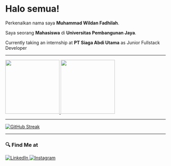 # Halo semua! 

Perkenalkan nama saya **Muhammad Wildan Fadhilah**.

Saya seorang **Mahasiswa** di **Universitas Pembangunan Jaya**.

Currently taking an internship at **PT Siaga Abdi Utama** as Junior Fullstack Developer

---

<p align="left">
<a href="https://github.com/gilangadhan">
<img height="170em" src="https://github-readme-stats-eight-theta.vercel.app/api/top-langs/?username=wildanfdh&layout=compact&langs_count=8&theme=buefy"/>
<img height="170em" src="https://github-readme-stats-eight-theta.vercel.app/api?username=wildanfdh&show_icons=true&theme=buefy&include_all_commits=true&count_private=true"/>
</a>
</p>

---

[![GitHub Streak](https://github-readme-streak-stats.herokuapp.com?user=wildanfdh&theme=noctis-minimus&border_radius=10)](https://git.io/streak-stats)

---

### 🔍 Find Me at 
<p> 
  <a href="https://www.linkedin.com/in/muhammad-wildan-fadhilah/" target="_blank">
    <img alt="LinkedIn" src="https://img.shields.io/badge/linkedin-%230077B5.svg?&style=for-the-badge&logo=linkedin&logoColor=white" />
  </a> 
  <a href="https://www.instagram.com/wildanfhd/" target="_blank">
    <img alt="Instagram" src="https://img.shields.io/badge/instagram-%23E4405F.svg?&style=for-the-badge&logo=instagram&logoColor=white" />
  </a> 
</p>
